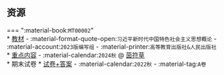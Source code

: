 ## 资源  
=== ":material-book:`MT00002`"  
    * [教材](https://api.mir6.com/api/lanzou?url=https://cqu-openlib.lanzout.com/iYY3s23c2y6f&down=true) - :material-format-quote-open:`习近平新时代中国特色社会主义思想概论` - :material-account:`2023版编写组` - :material-printer:`高等教育出版社&人民出版社`  
    * [重点内容](https://api.mir6.com/api/lanzou?url=https://cqu-openlib.lanzout.com/i4ICz2hcj5ij&down=true) - :material-calendar:`2024秋` @ [茵符草](../contributor/茵符草.md)  
    * 期末试卷
        * [试卷+答案](https://api.mir6.com/api/lanzou?url=https://cqu-openlib.lanzout.com/iih602iamzmf&down=true) - :material-calendar:`2022秋` - :material-tag:`A卷`  